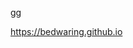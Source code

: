 gg

https://bedwaring.github.io


<!--
**bedwaring/bedwaring** is a ✨ _special_ ✨ repository because its `README.md` (this file) appears on your GitHub profile.

[![Bedwaring's GitHub stats](https://github-readme-stats.vercel.app/api?username=bedwaring&show_icons=true&theme=dark)](https://github.com/bedwaring/github-readme-stats)

